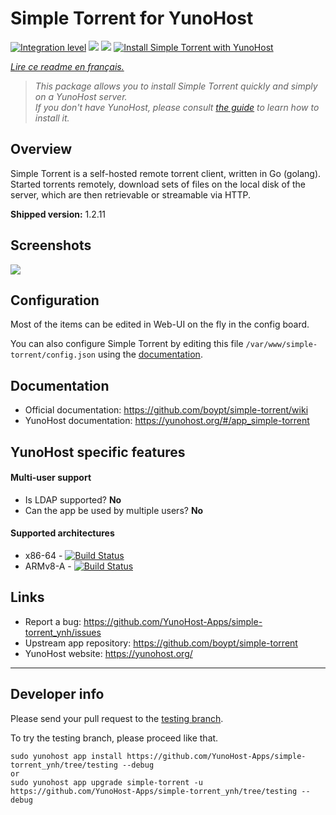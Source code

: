 # Simple Torrent for YunoHost

[![Integration level](https://dash.yunohost.org/integration/simple-torrent.svg)](https://dash.yunohost.org/appci/app/simple-torrent) ![](https://ci-apps.yunohost.org/ci/badges/simple-torrent.status.svg) ![](https://ci-apps.yunohost.org/ci/badges/simple-torrent.maintain.svg)
[![Install Simple Torrent with YunoHost](https://install-app.yunohost.org/install-with-yunohost.png)](https://install-app.yunohost.org/?app=simple-torrent/)

*[Lire ce readme en français.](./README_fr.md)*

> *This package allows you to install Simple Torrent quickly and simply on a YunoHost server.  
If you don't have YunoHost, please consult [the guide](https://yunohost.org/#/install) to learn how to install it.*

## Overview

Simple Torrent is a self-hosted remote torrent client, written in Go (golang). Started torrents remotely, download sets of files on the local disk of the server, which are then retrievable or streamable via HTTP.

**Shipped version:** 1.2.11

## Screenshots

![](https://user-images.githubusercontent.com/1033514/64239393-bdbb6480-cf32-11e9-9269-d8d10e7c0dc7.png)

## Configuration

Most of the items can be edited in Web-UI on the fly in the config board.

You can also configure Simple Torrent by editing this file `/var/www/simple-torrent/config.json` using the [documentation](https://github.com/boypt/simple-torrent/wiki/Config-File).

## Documentation

 * Official documentation: https://github.com/boypt/simple-torrent/wiki
 * YunoHost documentation: https://yunohost.org/#/app_simple-torrent

## YunoHost specific features

#### Multi-user support

* Is LDAP supported? **No**
* Can the app be used by multiple users? **No**

#### Supported architectures

* x86-64 - [![Build Status](https://ci-apps.yunohost.org/ci/logs/simple-torrent%20%28Apps%29.svg)](https://ci-apps.yunohost.org/ci/apps/simple-torrent/)
* ARMv8-A - [![Build Status](https://ci-apps-arm.yunohost.org/ci/logs/simple-torrent%20%28Apps%29.svg)](https://ci-apps-arm.yunohost.org/ci/apps/simple-torrent/)

## Links

 * Report a bug: https://github.com/YunoHost-Apps/simple-torrent_ynh/issues
 * Upstream app repository: https://github.com/boypt/simple-torrent
 * YunoHost website: https://yunohost.org/

---

## Developer info

Please send your pull request to the [testing branch](https://github.com/YunoHost-Apps/simple-torrent_ynh/tree/testing).

To try the testing branch, please proceed like that.
```
sudo yunohost app install https://github.com/YunoHost-Apps/simple-torrent_ynh/tree/testing --debug
or
sudo yunohost app upgrade simple-torrent -u https://github.com/YunoHost-Apps/simple-torrent_ynh/tree/testing --debug
```

